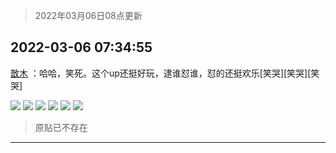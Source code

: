 > 2022年03月06日08点更新
<link rel="stylesheet" href="https://cdn.jsdelivr.net/gh/taotie6/sampleJSON@main/css/photo_show.css">
<meta name="referrer" content="no-referrer" />


 ## 2022-03-06 07:34:55 

 [㪚木](https://www.coolapk.com/feed/34032017?shareKey=MzhlOTgwN2Q4Y2QzNjIyM2ZkZTM~) ：哈哈，笑死。这个up还挺好玩，逮谁怼谁，怼的还挺欢乐[笑哭][笑哭][笑哭] 

<div class="album">
<img class="img-item" src="http://image.coolapk.com/feed/2022/0306/07/1081091_fba25bcb_3292_6209_466@1440x998.jpeg" />
<img class="img-item" src="http://image.coolapk.com/feed/2022/0306/07/1081091_f58c955b_3292_6212_307@1440x438.jpeg" />
<img class="img-item" src="http://image.coolapk.com/feed/2022/0306/07/1081091_42476b55_3292_6214_497@1440x334.jpeg" />
<img class="img-item" src="http://image.coolapk.com/feed/2022/0306/07/1081091_ac17173e_3292_6218_15@1440x319.jpeg" />
<img class="img-item" src="http://image.coolapk.com/feed/2022/0306/07/1081091_b805321b_3292_6226_674@1440x367.jpeg" />
<img class="img-item" src="http://image.coolapk.com/feed/2022/0306/07/1081091_3cccc1c2_3292_6233_185@1440x349.jpeg" />
</div>

> 原贴已不存在 

 ------- 

